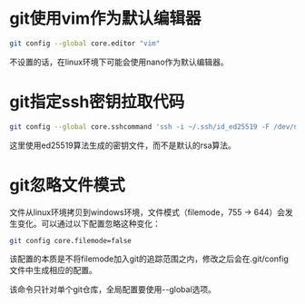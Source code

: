 # git使用vim作为默认编辑器

```bash
git config --global core.editor "vim"
```

不设置的话，在linux环境下可能会使用nano作为默认编辑器。

# git指定ssh密钥拉取代码

```bash
git config --global core.sshcommand 'ssh -i ~/.ssh/id_ed25519 -F /dev/null'
```

这里使用ed25519算法生成的密钥文件，而不是默认的rsa算法。

# git忽略文件模式

文件从linux环境拷贝到windows环境，文件模式（filemode，755 -> 644）会发生变化。可以通过以下配置忽略这种变化：

```bash
git config core.filemode=false
```

该配置的本质是不将filemode加入git的追踪范围之内，修改之后会在.git/config文件中生成相应的配置。

该命令只针对单个git仓库，全局配置要使用--global选项。

